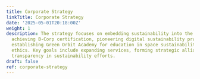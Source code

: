 ```yaml
---
title: Corporate Strategy
linkTitle: Corporate Strategy
date: '2025-05-01T20:18:00Z'
weight: 1
description: The strategy focuses on embedding sustainability into the company's DNA,
  achieving B-Corp certification, pioneering digital sustainability practices, and
  establishing Green Orbit Academy for education in space sustainability and marketing
  ethics. Key goals include expanding services, forming strategic alliances, and promoting
  transparency in sustainability efforts.
draft: false
ref: corporate-strategy
---
```


